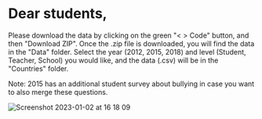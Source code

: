 # Dear students,

Please download the data by clicking on the green "< > Code" button, and then "Download ZIP". Once the .zip file is downloaded, you will find the data in the "Data" folder. Select the year (2012, 2015, 2018) and level (Student, Teacher, School) you would like, and the data (.csv) will be in the "Countries" folder.

Note: 2015 has an additional student survey about bullying in case you want to also merge these questions.

![Screenshot 2023-01-02 at 16 18 09](https://user-images.githubusercontent.com/51444424/210251685-5331385a-f995-4a47-b1cc-499a3153b131.png)
